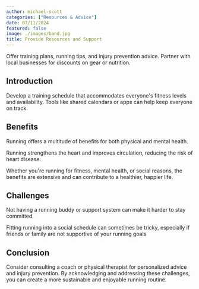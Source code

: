 ```yaml
---
author: michael-scott
categories: ["Resources & Advice"]
date: 07/11/2024
featured: false
image: ./images/band.jpg
title: Provide Resources and Support
---
```


Offer training plans, running tips, and injury prevention advice.
Partner with local businesses for discounts on gear or nutrition.

## Introduction

Develop a training schedule that accommodates everyone's fitness levels and availability. Tools like shared calendars or apps can help keep everyone on track.

## Benefits

Running offers a multitude of benefits for both physical and mental health.

Running strengthens the heart and improves circulation, reducing the risk of heart disease.

Whether you're running for fitness, mental health, or social reasons, the benefits are extensive and can contribute to a healthier, happier life. 

## Challenges

Not having a running buddy or support system can make it harder to stay committed.

Fitting running into a social schedule can sometimes be tricky, especially if friends or family are not supportive of your running goals

## Conclusion

Consider consulting a coach or physical therapist for personalized advice and injury prevention.
By acknowledging and addressing these challenges, you can create a more sustainable and enjoyable running routine.